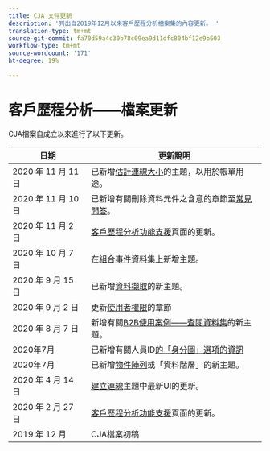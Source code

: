```yaml
---
title: CJA 文件更新
description: '列出自2019年12月以來客戶歷程分析檔案集的內容更新。 '
translation-type: tm+mt
source-git-commit: fa70d59a4c30b78c09ea9d11dfc804bf12e9b603
workflow-type: tm+mt
source-wordcount: '171'
ht-degree: 19%

---
```



# 客戶歷程分析——檔案更新

CJA檔案自成立以來進行了以下更新。

| 日期 | 更新說明 |
| --- | --- |
| 2020 年 11 月 11 日 | 已新增[估計連線大小](/help/connections/estimate-connection-size.md)的主題，以用於帳單用途。 |
| 2020 年 11 月 10 日 | 已新增有關刪除資料元件之含意的章節至[常見問答](/help/getting-started/cja-faq.md)。 |
| 2020 年 11 月 2 日 | [客戶歷程分析功能支援](/help/getting-started/cja-aa.md)頁面的更新。 |
| 2020 年 10 月 7 日 | 在[組合事件資料集](/help/connections/combined-dataset.md)上新增主題。 |
| 2020 年 9 月 15 日 | 已新增[資料擷取](/help/use-cases/data-ingestion.md)的新主題。 |
| 2020 年 9 月 2 日 | 更新[使用者權限](https://docs.adobe.com/content/help/zh-Hant/analytics-platform/using/cja-overview/cja-overview.html#user-access-permissions)的章節 |
| 2020 年 8 月 7 日 | 新增有關[B2B使用案例——查閱資料集](/help/use-cases/b2b.md)的新主題。 |
| 2020年7月 | 已新增有關人員ID[的「身分圖」選項的資訊](https://docs.adobe.com/content/help/zh-Hant/analytics-platform/using/cja-connections/create-connection.html#use-identity-map-as-a-person-id) |
| 2020年7月 | 已新增[物件陣列](/help/use-cases/object-arrays.md)或「資料階層」的新主題。 |
| 2020 年 4 月 14 日 | [建立連線](/help/connections/create-connection.md)主題中最新UI的更新。 |
| 2020 年 2 月 27 日 | [客戶歷程分析功能支援](/help/getting-started/cja-aa.md)頁面的更新。 |
| 2019 年 12 月 | CJA檔案初稿 |
